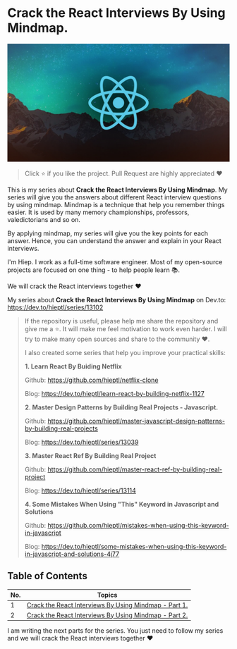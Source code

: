 # Crack the React Interviews By Using Mindmap.

<img src="./images/crack-the-react-interviews-by-using-mindmap.jpg" alt="crack-the-react-interview-by-using-mindmap"/>

> Click :star: if you like the project. Pull Request are highly appreciated :heart:

This is my series about __Crack the React Interviews By Using Mindmap__. My series will give you the answers about different React interview questions by using mindmap. Mindmap is a technique that help you remember things easier. It is used by many memory championships, professors, valedictorians and so on.

By applying mindmap, my series will give you the key points for each answer. Hence, you can understand the answer and explain in your React interviews.

I'm Hiep. I work as a full-time software engineer. Most of my open-source projects are focused on one thing - to help people learn 📚.

We will crack the React interviews together :heart:

My series about __Crack the React Interviews By Using Mindmap__ on Dev.to: https://dev.to/hieptl/series/13102


> If the repository is useful, please help me share the repository and give me a :star:. It will make me feel motivation to work even harder. I will try to make many open sources and share to the community :heart:.
>
> I also created some series that help you improve your practical skills:
>
> __1. Learn React By Buiding Netflix__
>
> Github: https://github.com/hieptl/netflix-clone
>
> Blog: https://dev.to/hieptl/learn-react-by-building-netflix-1127
>
>
> __2. Master Design Patterns by Building Real Projects - Javascript.__
>
> Github: https://github.com/hieptl/master-javascript-design-patterns-by-building-real-projects
>
> Blog: https://dev.to/hieptl/series/13039
>
> __3. Master React Ref By Building Real Project__
>
> Github: https://github.com/hieptl/master-react-ref-by-building-real-project
>
> Blog: https://dev.to/hieptl/series/13114
>
> __4. Some Mistakes When Using "This" Keyword in Javascript and Solutions__
>
> Github: https://github.com/hieptl/mistakes-when-using-this-keyword-in-javascript
>
> Blog: https://dev.to/hieptl/some-mistakes-when-using-this-keyword-in-javascript-and-solutions-4j77
>

## __Table of Contents__
| No. | Topics |
| --- | --------- |
|1  | [Crack the React Interviews By Using Mindmap - Part 1.](https://github.com/hieptl/react-interview-questions-using-mindmap/tree/main/part-1) |
|2  | [Crack the React Interviews By Using Mindmap - Part 2.](https://github.com/hieptl/react-interview-questions-using-mindmap/tree/main/part-2) |

I am writing the next parts for the series. You just need to follow my series and we will crack the React interviews together :heart:
